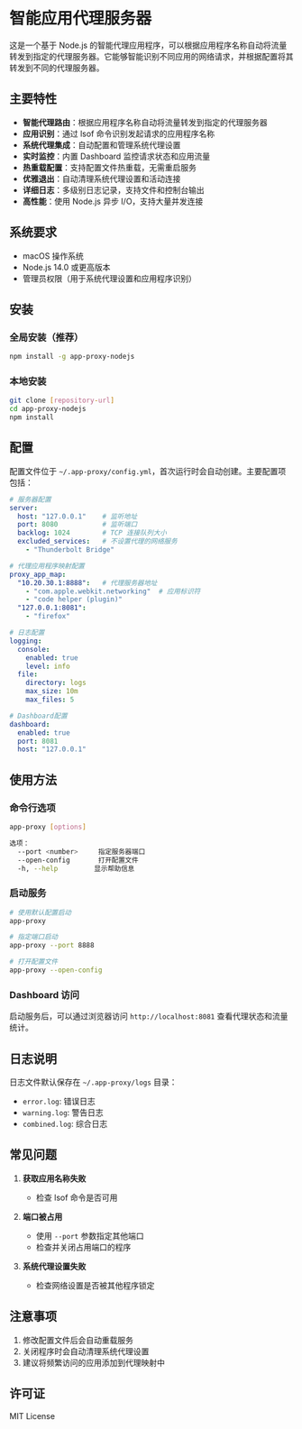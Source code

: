 # 智能应用代理服务器

这是一个基于 Node.js 的智能代理应用程序，可以根据应用程序名称自动将流量转发到指定的代理服务器。它能够智能识别不同应用的网络请求，并根据配置将其转发到不同的代理服务器。

## 主要特性

- **智能代理路由**：根据应用程序名称自动将流量转发到指定的代理服务器
- **应用识别**：通过 lsof 命令识别发起请求的应用程序名称
- **系统代理集成**：自动配置和管理系统代理设置
- **实时监控**：内置 Dashboard 监控请求状态和应用流量
- **热重载配置**：支持配置文件热重载，无需重启服务
- **优雅退出**：自动清理系统代理设置和活动连接
- **详细日志**：多级别日志记录，支持文件和控制台输出
- **高性能**：使用 Node.js 异步 I/O，支持大量并发连接

## 系统要求

- macOS 操作系统
- Node.js 14.0 或更高版本
- 管理员权限（用于系统代理设置和应用程序识别）

## 安装

### 全局安装（推荐）

```bash
npm install -g app-proxy-nodejs
```

### 本地安装

```bash
git clone [repository-url]
cd app-proxy-nodejs
npm install
```

## 配置

配置文件位于 `~/.app-proxy/config.yml`，首次运行时会自动创建。主要配置项包括：

```yaml
# 服务器配置
server:
  host: "127.0.0.1"    # 监听地址
  port: 8080           # 监听端口
  backlog: 1024        # TCP 连接队列大小
  excluded_services:   # 不设置代理的网络服务
    - "Thunderbolt Bridge"

# 代理应用程序映射配置
proxy_app_map:
  "10.20.30.1:8888":   # 代理服务器地址
    - "com.apple.webkit.networking"  # 应用标识符
    - "code helper (plugin)"
  "127.0.0.1:8081":
    - "firefox"

# 日志配置
logging:
  console:
    enabled: true
    level: info
  file:
    directory: logs
    max_size: 10m
    max_files: 5

# Dashboard配置
dashboard:
  enabled: true
  port: 8081
  host: "127.0.0.1"
```

## 使用方法

### 命令行选项

```bash
app-proxy [options]

选项：
  --port <number>     指定服务器端口
  --open-config       打开配置文件
  -h, --help         显示帮助信息
```

### 启动服务

```bash
# 使用默认配置启动
app-proxy

# 指定端口启动
app-proxy --port 8888

# 打开配置文件
app-proxy --open-config
```

### Dashboard 访问

启动服务后，可以通过浏览器访问 `http://localhost:8081` 查看代理状态和流量统计。

## 日志说明

日志文件默认保存在 `~/.app-proxy/logs` 目录：

- `error.log`: 错误日志
- `warning.log`: 警告日志
- `combined.log`: 综合日志

## 常见问题

1. **获取应用名称失败**
   - 检查 lsof 命令是否可用

2. **端口被占用**
   - 使用 `--port` 参数指定其他端口
   - 检查并关闭占用端口的程序

3. **系统代理设置失败**
   - 检查网络设置是否被其他程序锁定

## 注意事项

1. 修改配置文件后会自动重载服务
1. 关闭程序时会自动清理系统代理设置
1. 建议将频繁访问的应用添加到代理映射中

## 许可证

MIT License
